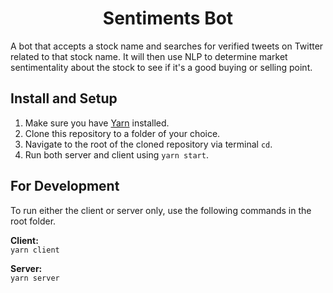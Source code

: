 <h1 align="center">Sentiments Bot</h1>
<p>A bot that accepts a stock name and searches for verified tweets on Twitter related to that stock name. It will then use NLP to determine market sentimentality about the stock to see if it's a good buying or selling point.</p>

## Install and Setup

1. Make sure you have [Yarn](https://classic.yarnpkg.com/en/docs/install/#windows-stable) installed.
2. Clone this repository to a folder of your choice.
3. Navigate to the root of the cloned repository via terminal `cd`.
4. Run both server and client using `yarn start`.

## For Development

To run either the client or server only, use the following commands in the root folder.

**Client:**  
`yarn client`

**Server:**  
`yarn server`
